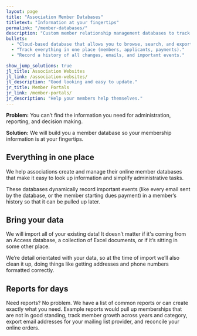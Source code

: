 ```yaml
---
layout: page
title: "Association Member Databases"
titletext: "Information at your fingertips"
permalink: "/member-databases/"
description: "Custom member relationship management databases to track anything, including: demographics, activity or history, applications, discipline, and continuing education."
bullets:
  - "Cloud-based database that allows you to browse, search, and export."
  - "Track everything in one place (members, applicants, payments)."
  - "Record a history of all changes, emails, and important events."

show_jump_solutions: true
jl_title: Association Websites
jl_link: /association-websites/
jl_description: "Good looking and easy to update."
jr_title: Member Portals
jr_link: /member-portals/
jr_description: "Help your members help themselves."
---
```


**Problem:** You can’t find the information you need for administration, reporting, and decision making.

**Solution:** We will build you a member database so your membership information is at your fingertips.

## Everything in one place

We help associations create and manage their online member databases that make it easy to look up information and simplify administrative tasks.

These databases dynamically record important events (like every email sent by the database, or the member starting dues payment) in a member’s history so that it can be pulled up later.

## Bring your data

We will import all of your existing data! It doesn’t matter if it's coming from an Access database, a collection of Excel documents, or if it’s sitting in some other place.

We’re detail orientated with your data, so at the time of import we’ll also clean it up, doing things like getting addresses and phone numbers formatted correctly.

## Reports for days

Need reports? No problem. We have a list of common reports or can create exactly what you need. Example reports would pull up memberships that are not in good standing, track member growth across years and category, export email addresses for your mailing list provider, and reconcile your online orders.

